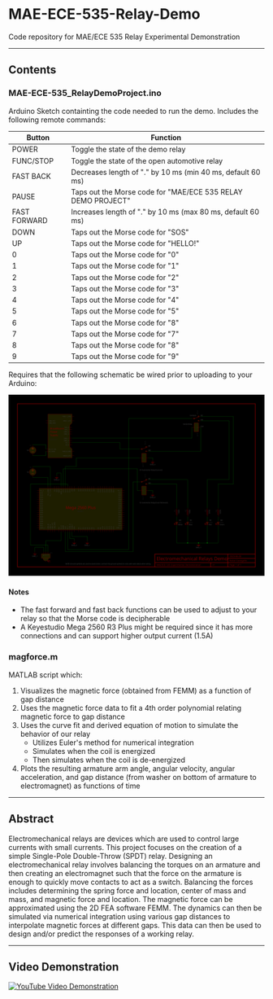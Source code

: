 # MAE-ECE-535-Relay-Demo

Code repository for MAE/ECE 535 Relay Experimental Demonstration

---
## Contents

### MAE-ECE-535_RelayDemoProject.ino

Arduino Sketch containting the code needed to run the demo. Includes the following remote commands:

|Button|Function|
|---|---|
|POWER|Toggle the state of the demo relay|
|FUNC/STOP|Toggle the state of the open automotive relay|
|FAST BACK|Decreases length of "." by 10 ms (min 40 ms, default 60 ms)|
|PAUSE|Taps out the Morse code for "MAE/ECE 535 RELAY DEMO PROJECT"|
|FAST FORWARD|Increases length of "." by 10 ms (max 80 ms, default 60 ms)|
|DOWN|Taps out the Morse code for "SOS"|
|UP|Taps out the Morse code for "HELLO!"|
|0|Taps out the Morse code for "0"|
|1|Taps out the Morse code for "1"|
|2|Taps out the Morse code for "2"|
|3|Taps out the Morse code for "3"|
|4|Taps out the Morse code for "4"|
|5|Taps out the Morse code for "5"|
|6|Taps out the Morse code for "8"|
|7|Taps out the Morse code for "7"|
|8|Taps out the Morse code for "8"|
|9|Taps out the Morse code for "9"|

Requires that the following schematic be wired prior to uploading to your Arduino:

![alt text](https://github.com/nacanega/MAE-ECE-535-Relay-Demo/blob/4f1f3b39f3f0a0d8d5fb91893703d6eb8494cf62/MAE-ECE-535_Relay_Demo_Project_Schematics_black.png "Circuit/Wiring Diagram of Relay Demonstrator")

#### Notes
  * The fast forward and fast back functions can be used to adjust to your relay so that the Morse code is decipherable
  * A Keyestudio Mega 2560 R3 Plus might be required since it has more connections and can support higher output current (1.5A)

### magforce.m
MATLAB script which:
1) Visualizes the magnetic force (obtained from FEMM) as a function of gap distance
2) Uses the magnetic force data to fit a 4th order polynomial relating magnetic force to gap distance
3) Uses the curve fit and derived equation of motion to simulate the behavior of our relay
    - Utilizes Euler's method for numerical integration
    - Simulates when the coil is energized
    - Then simulates when the coil is de-energized
4) Plots the resulting armature arm angle, angular velocity, angular acceleration, and gap distance (from washer on bottom of armature to electromagnet) as functions of time 
---
## Abstract
Electromechanical relays are devices which are used to control large currents with small currents. This project focuses on the creation of a simple Single-Pole Double-Throw (SPDT) relay. Designing an electromechanical relay involves balancing the torques on an armature and then creating an electromagnet such that the force on the armature is enough to quickly move contacts to act as a switch. Balancing the forces includes determining the spring force and location, center of mass and mass, and magnetic force and location. The magnetic force can be approximated using the 2D FEA software FEMM. The dynamics can then be simulated via numerical integration using various gap distances to interpolate magnetic forces at different gaps. This data can then be used to design and/or predict the responses of a working relay.

---
## Video Demonstration
[![YouTube Video Demonstration](http://img.youtube.com/vi/MjULgcrd9X8/0.jpg)](http://www.youtube.com/watch?v=MjULgcrd9X8)
